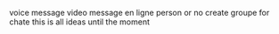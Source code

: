 voice message
video message
en ligne person or no
create groupe for chate
this is all ideas until the moment
